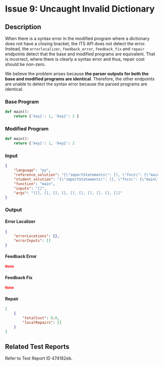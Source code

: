 # Issue 9: Uncaught Invalid Dictionary

## Description

When there is a syntax error in the modified program where a dictionary does not have a closing bracket, the ITS API does not detect the error. Instead, the `errorlocalizer`, `feedback_error`, `feedback_fix` and `repair` endpoints detect that the base and modified programs are equivalent. That is incorrect, where there is clearly a syntax error and thus, repair cost should be non-zero.

We believe the problem arises because **the parser outputs for both the base and modified programs are identical**. Therefore, the other endpoints are unable to detect the syntax error because the parsed programs are identical.

### Base Program

```py
def main():
    return {'key1': 1, 'key2': 2 }
```

### Modified Program
```py
def main():
    return {'key1': 1, 'key2': 2 
```

### Input
```json
{
    "language": "py",
    "reference_solution": "{\"importStatements\": [], \"fncs\": {\"main\": {\"name\": \"main\", \"rettype\": \"*\", \"initloc\": 1, \"endloc\": 0, \"params\": [], \"locexprs\": {\"1\": [{\"val0\": \"$ret\", \"val1\": {\"name\": \"DictInit\", \"args\": [{\"value\": \"\\\"key1\\\"\", \"line\": 2, \"tokentype\": \"Constant\"}, {\"value\": \"1\", \"line\": 2, \"tokentype\": \"Constant\"}, {\"value\": \"\\\"key2\\\"\", \"line\": 2, \"tokentype\": \"Constant\"}, {\"value\": \"2\", \"line\": 2, \"tokentype\": \"Constant\"}], \"line\": 2, \"tokentype\": \"Operation\"}, \"valueArray\": [\"$ret\", {\"name\": \"DictInit\", \"args\": [{\"value\": \"\\\"key1\\\"\", \"line\": 2, \"tokentype\": \"Constant\"}, {\"value\": \"1\", \"line\": 2, \"tokentype\": \"Constant\"}, {\"value\": \"\\\"key2\\\"\", \"line\": 2, \"tokentype\": \"Constant\"}, {\"value\": \"2\", \"line\": 2, \"tokentype\": \"Constant\"}], \"line\": 2}], \"valueList\": [\"$ret\", {\"name\": \"DictInit\", \"args\": [{\"value\": \"\\\"key1\\\"\", \"line\": 2, \"tokentype\": \"Constant\"}, {\"value\": \"1\", \"line\": 2, \"tokentype\": \"Constant\"}, {\"value\": \"\\\"key2\\\"\", \"line\": 2, \"tokentype\": \"Constant\"}, {\"value\": \"2\", \"line\": 2, \"tokentype\": \"Constant\"}], \"line\": 2}]}]}, \"loctrans\": {\"1\": {}}, \"locdescs\": {\"1\": \"around the beginning of function 'main'\"}, \"types\": {}}}}",
    "student_solution": "{\"importStatements\": [], \"fncs\": {\"main\": {\"name\": \"main\", \"rettype\": \"*\", \"initloc\": 1, \"endloc\": 0, \"params\": [], \"locexprs\": {\"1\": [{\"val0\": \"$ret\", \"val1\": {\"name\": \"DictInit\", \"args\": [{\"value\": \"\\\"key1\\\"\", \"line\": 2, \"tokentype\": \"Constant\"}, {\"value\": \"1\", \"line\": 2, \"tokentype\": \"Constant\"}, {\"value\": \"\\\"key2\\\"\", \"line\": 2, \"tokentype\": \"Constant\"}, {\"value\": \"2\", \"line\": 2, \"tokentype\": \"Constant\"}], \"line\": 2, \"tokentype\": \"Operation\"}, \"valueArray\": [\"$ret\", {\"name\": \"DictInit\", \"args\": [{\"value\": \"\\\"key1\\\"\", \"line\": 2, \"tokentype\": \"Constant\"}, {\"value\": \"1\", \"line\": 2, \"tokentype\": \"Constant\"}, {\"value\": \"\\\"key2\\\"\", \"line\": 2, \"tokentype\": \"Constant\"}, {\"value\": \"2\", \"line\": 2, \"tokentype\": \"Constant\"}], \"line\": 2}], \"valueList\": [\"$ret\", {\"name\": \"DictInit\", \"args\": [{\"value\": \"\\\"key1\\\"\", \"line\": 2, \"tokentype\": \"Constant\"}, {\"value\": \"1\", \"line\": 2, \"tokentype\": \"Constant\"}, {\"value\": \"\\\"key2\\\"\", \"line\": 2, \"tokentype\": \"Constant\"}, {\"value\": \"2\", \"line\": 2, \"tokentype\": \"Constant\"}], \"line\": 2}]}]}, \"loctrans\": {\"1\": {}}, \"locdescs\": {\"1\": \"around the beginning of function 'main'\"}, \"types\": {}}}}",
    "function": "main",
    "inputs": "[]",
    "args": "[[], [], [], [], [], [], [], [], [], []]"
}
```

### Output

#### Error Localizer
```json
{
    "errorLocations": {},
    "errorInputs": []
}
```

#### Feedback Error
```json
None
```

#### Feedback Fix
```json
None
```

#### Repair
```json
[
    {
        "totalCost": 0.0,
        "localRepairs": []
    }
]
```

## Related Test Reports
Refer to Test Report ID 474182eb.